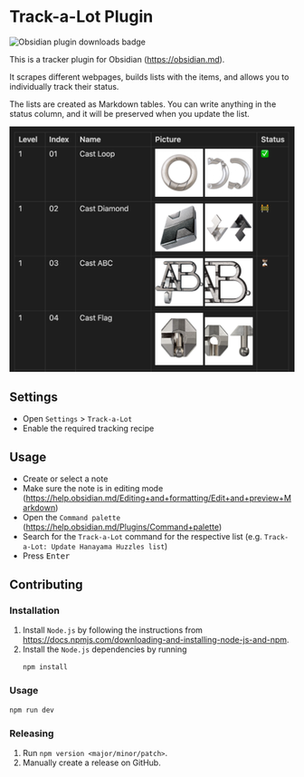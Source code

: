 # Track-a-Lot Plugin

![Obsidian plugin downloads badge](https://img.shields.io/endpoint?url=https%3A%2F%2Fscambier.xyz%2Fobsidian-endpoints%2Ftrack-a-lot.json)

This is a tracker plugin for Obsidian (https://obsidian.md).

It scrapes different webpages, builds lists with the items, and allows you to
individually track their status.

The lists are created as Markdown tables. You can write anything in the status
column, and it will be preserved when you update the list.

![screenshot](images/screenshot.png)

## Settings

- Open `Settings` > `Track-a-Lot`
- Enable the required tracking recipe

## Usage

- Create or select a note
- Make sure the note is in editing mode
  (https://help.obsidian.md/Editing+and+formatting/Edit+and+preview+Markdown)
- Open the `Command palette` (https://help.obsidian.md/Plugins/Command+palette)
- Search for the `Track-a-Lot` command for the respective list (e.g.
  `Track-a-Lot: Update Hanayama Huzzles list`)
- Press <kbd>Enter</kbd>

## Contributing

### Installation

1. Install `Node.js` by following the instructions from
   https://docs.npmjs.com/downloading-and-installing-node-js-and-npm.
2. Install the `Node.js` dependencies by running
   ```sh
   npm install
   ```

### Usage

```sh
npm run dev
```

### Releasing

1. Run `npm version <major/minor/patch>`.
2. Manually create a release on GitHub.

